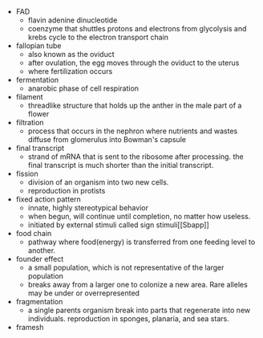 - FAD
	- flavin adenine dinucleotide
	- coenzyme that shuttles protons and electrons from glycolysis and krebs cycle to the electron transport chain
- fallopian tube
	- also known as the oviduct
	- after ovulation, the egg moves through the oviduct to the uterus
	- where fertilization occurs
- fermentation
	- anarobic phase of cell respiration
- filament
	- threadlike structure that holds up the anther in the male part of a flower
- filtration
	- process that occurs in the nephron where nutrients and wastes diffuse from glomerulus into Bowman's capsule
- final transcript
	- strand of mRNA that is sent to the ribosome after processing. the final transcript is much shorter than the initial transcript.
- fission
	- division of an organism into two new cells.
	- reproduction in protists
- fixed action pattern
	- innate, highly stereotypical behavior
	- when begun, will continue until completion, no matter how useless.
	- initiated by external stimuli called sign stimuli[[Sbapp]]
- food chain
	- pathway where food(energy) is transferred from one feeding level to another.
- founder effect
	- a small population, which is not representative of the larger population
	- breaks away from a larger one to colonize a new area. Rare alleles may be under or overrepresented
- fragmentation
	- a single parents organism break into parts that regenerate into new individuals. reproduction in sponges, planaria, and sea stars.
- framesh